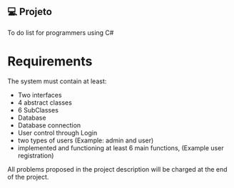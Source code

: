 

## 💻 Projeto
To do list for programmers using C#


# Requirements 


The system must contain at least:
<ul>
  <li>Two interfaces</li>
  <li>4 abstract classes</li>
  <li>6 SubClasses</li>
  <li>Database</li>
  <li>Database connection</li>
  <li>User control through Login</li>
  <li>two types of users (Example: admin and user)</li>
  <li>implemented and functioning at least 6 main functions, (Example user registration)</li>
</ul>

<p>All problems proposed in the project description will be charged at the end of the project.</p>
